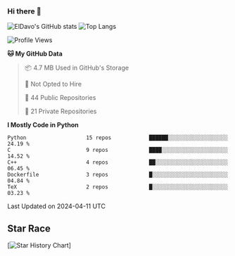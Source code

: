 ### Hi there 👋
![ElDavo's GitHub stats](https://github-readme-stats.vercel.app/api?username=ElDavoo&show_icons=true&theme=chartreuse-dark)
![Top Langs](https://github-readme-stats.vercel.app/api/top-langs/?username=ElDavoo&theme=chartreuse-dark&layout=compact)

<!--START_SECTION:waka-->
![Profile Views](http://img.shields.io/badge/Profile%20Views-25-blue)

**🐱 My GitHub Data** 

> 📦 4.7 MB Used in GitHub's Storage 
 > 
> 🚫 Not Opted to Hire
 > 
> 📜 44 Public Repositories 
 > 
> 🔑 21 Private Repositories 
 > 
**I Mostly Code in Python** 

```text
Python                   15 repos            ██████░░░░░░░░░░░░░░░░░░░   24.19 % 
C                        9 repos             ████░░░░░░░░░░░░░░░░░░░░░   14.52 % 
C++                      4 repos             ██░░░░░░░░░░░░░░░░░░░░░░░   06.45 % 
Dockerfile               3 repos             █░░░░░░░░░░░░░░░░░░░░░░░░   04.84 % 
TeX                      2 repos             █░░░░░░░░░░░░░░░░░░░░░░░░   03.23 % 
```




 Last Updated on 2024-04-11 UTC
<!--END_SECTION:waka-->

## Star Race

[![Star History Chart](https://api.star-history.com/svg?repos=ElDavoo/WhatsApp-Crypt14-Crypt15-Decrypter,ElDavoo/TuringOS,EliteAndroidApps/WhatsApp-Crypt12-Decrypter,KnugiHK/Whatsapp-Chat-Exporter&type=Date)]
